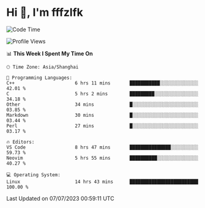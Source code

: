 # Hi 👋, I'm fffzlfk

<!--START_SECTION:waka-->
![Code Time](http://img.shields.io/badge/Code%20Time-263%20hrs%2049%20mins-blue)

![Profile Views](http://img.shields.io/badge/Profile%20Views-12-blue)

📊 **This Week I Spent My Time On** 

```text
🕑︎ Time Zone: Asia/Shanghai

💬 Programming Languages: 
C++                      6 hrs 11 mins       ███████████░░░░░░░░░░░░░░   42.01 % 
C                        5 hrs 2 mins        █████████░░░░░░░░░░░░░░░░   34.18 % 
Other                    34 mins             █░░░░░░░░░░░░░░░░░░░░░░░░   03.85 % 
Markdown                 30 mins             █░░░░░░░░░░░░░░░░░░░░░░░░   03.44 % 
Perl                     27 mins             █░░░░░░░░░░░░░░░░░░░░░░░░   03.17 % 

🔥 Editors: 
VS Code                  8 hrs 47 mins       ███████████████░░░░░░░░░░   59.73 % 
Neovim                   5 hrs 55 mins       ██████████░░░░░░░░░░░░░░░   40.27 % 

💻 Operating System: 
Linux                    14 hrs 43 mins      █████████████████████████   100.00 % 
```


 Last Updated on 07/07/2023 00:59:11 UTC
<!--END_SECTION:waka-->
